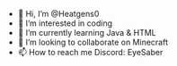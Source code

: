 - 👋 Hi, I’m @Heatgens0
- 👀 I’m interested in coding
- 🌱 I’m currently learning Java & HTML
- 💞️ I’m looking to collaborate on Minecraft
- 📫 How to reach me Discord: EyeSaber

<!---
Heatgens0/Heatgens0 is a ✨ special ✨ repository because its `README.md` (this file) appears on your GitHub profile.
You can click the Preview link to take a look at your changes.
--->

